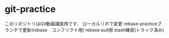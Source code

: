 # git-practice
このリポジトリはGit動画講座用です．
ローカルリポで変更
rebase-practiceブランチで更新(rebase　コンフリクト用)
rebase pull用
stash練習(トラック済み)